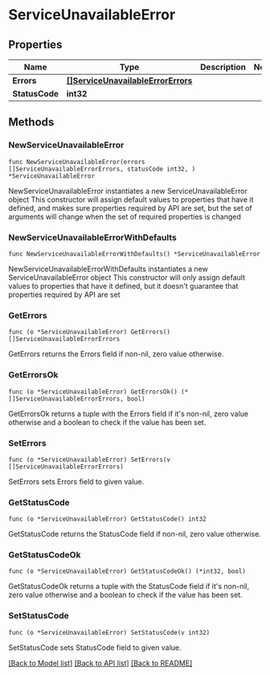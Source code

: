 # ServiceUnavailableError

## Properties

Name | Type | Description | Notes
------------ | ------------- | ------------- | -------------
**Errors** | [**[]ServiceUnavailableErrorErrors**](ServiceUnavailableErrorErrors.md) |  | 
**StatusCode** | **int32** |  | 

## Methods

### NewServiceUnavailableError

`func NewServiceUnavailableError(errors []ServiceUnavailableErrorErrors, statusCode int32, ) *ServiceUnavailableError`

NewServiceUnavailableError instantiates a new ServiceUnavailableError object
This constructor will assign default values to properties that have it defined,
and makes sure properties required by API are set, but the set of arguments
will change when the set of required properties is changed

### NewServiceUnavailableErrorWithDefaults

`func NewServiceUnavailableErrorWithDefaults() *ServiceUnavailableError`

NewServiceUnavailableErrorWithDefaults instantiates a new ServiceUnavailableError object
This constructor will only assign default values to properties that have it defined,
but it doesn't guarantee that properties required by API are set

### GetErrors

`func (o *ServiceUnavailableError) GetErrors() []ServiceUnavailableErrorErrors`

GetErrors returns the Errors field if non-nil, zero value otherwise.

### GetErrorsOk

`func (o *ServiceUnavailableError) GetErrorsOk() (*[]ServiceUnavailableErrorErrors, bool)`

GetErrorsOk returns a tuple with the Errors field if it's non-nil, zero value otherwise
and a boolean to check if the value has been set.

### SetErrors

`func (o *ServiceUnavailableError) SetErrors(v []ServiceUnavailableErrorErrors)`

SetErrors sets Errors field to given value.


### GetStatusCode

`func (o *ServiceUnavailableError) GetStatusCode() int32`

GetStatusCode returns the StatusCode field if non-nil, zero value otherwise.

### GetStatusCodeOk

`func (o *ServiceUnavailableError) GetStatusCodeOk() (*int32, bool)`

GetStatusCodeOk returns a tuple with the StatusCode field if it's non-nil, zero value otherwise
and a boolean to check if the value has been set.

### SetStatusCode

`func (o *ServiceUnavailableError) SetStatusCode(v int32)`

SetStatusCode sets StatusCode field to given value.



[[Back to Model list]](../README.md#documentation-for-models) [[Back to API list]](../README.md#documentation-for-api-endpoints) [[Back to README]](../README.md)


